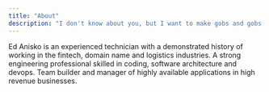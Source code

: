 ```yaml
---
title: "About"
description: "I don't know about you, but I want to make gobs and gobs of money. - My Lawyer"
---
```


Ed Anisko is an experienced technician with a demonstrated history of working in the fintech, domain name and logistics industries. A strong engineering professional skilled in coding, software architecture and devops. Team builder and manager of highly available applications in high revenue businesses. 
